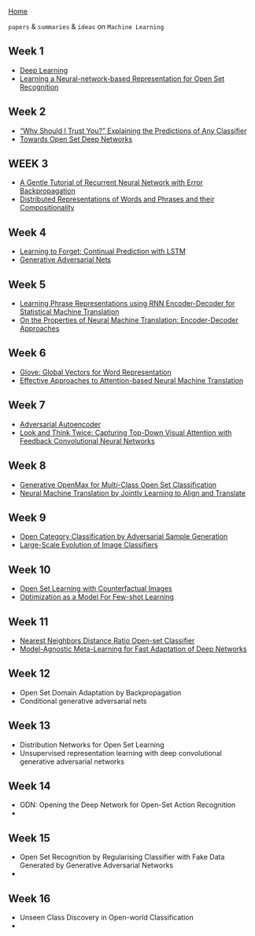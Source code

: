 
[Home](https://clojia.github.io/)

`papers` & `summaries` & `ideas` on `Machine Learning`

## Week 1
- [Deep Learning](https://clojia.github.io/independent_research/2018-08-IR-DL)
- [Learning a Neural-network-based Representation for Open Set Recognition](https://clojia.github.io/independent_research/2018-08-IR-Open-Set-Recognition)

## Week 2
- [“Why Should I Trust You?” Explaining the Predictions of Any Classifier](https://clojia.github.io/independent_research/2018-08-IR-LIME)
- [Towards Open Set Deep Networks](https://clojia.github.io/independent_research/2018-08-IR-Open-Max)

## WEEK 3
- [A Gentle Tutorial of Recurrent Neural Network with Error Backpropagation](https://clojia.github.io/independent_research/2018-08-IR-RNN-BP)
- [Distributed Representations of Words and Phrases
and their Compositionality](https://clojia.github.io/independent_research/2018-08-IR-Dist-Rep)

## Week 4
- [Learning to Forget: Continual Prediction with LSTM](https://clojia.github.io/independent_research/2018-09-IR-LSTM)
- [Generative Adversarial Nets](https://clojia.github.io/independent_research/2018-09-IR-GANs)

## Week 5
- [Learning Phrase Representations using RNN Encoder-Decoder for Statistical Machine Translation](https://clojia.github.io/independent_research/2018-09-IR-RNN-EnDecoder)
- [On the Properties of Neural Machine Translation: Encoder-Decoder Approaches](https://clojia.github.io/independent_research/2018-09-IR-grConv)


## Week 6
- [Glove: Global Vectors for Word Representation](https://clojia.github.io/independent_research/2018-09-IR-GloVe)
- [Effective Approaches to Attention-based Neural Machine Translation](https://clojia.github.io/independent_research/2018-09-IR-MT-Attention)

## Week 7
- [Adversarial Autoencoder](https://clojia.github.io/independent_research/2018-10-IR-Adversarial-Autoencoder)
- [Look and Think Twice: Capturing Top-Down Visual Attention with Feedback Convolutional Neural Networks](https://clojia.github.io/independent_research/2018-10-IR-Look-and-Think-Twice)

## Week 8
- [Generative OpenMax for Multi-Class Open Set Classification](https://clojia.github.io/independent_research/2018-10-IR-G-OpenMax)
- [Neural Machine Translation by Jointly Learning to Align and Translate](https://clojia.github.io/independent_research/2018-10-IR-Neural-Machine-Translation)

## Week 9
- [Open Category Classification by Adversarial Sample Generation](https://clojia.github.io/independent_research/2018-10-IR-Open-Set-by-Adversarial-Sample-Generation)
- [Large-Scale Evolution of Image Classifiers](https://clojia.github.io/independent_research/2018-10-IR-Large-Scale-Evolution)

## Week 10
- [Open Set Learning with Counterfactual Images](https://clojia.github.io/independent_research/2018-10-IR-Open-Set-Learning-with-Counterfactual-Images)
- [Optimization as a Model For Few-shot Learning](https://clojia.github.io/independent_research/2018-10-IR-Few-Shot-Learning-Optimization)

## Week 11
- [Nearest Neighbors Distance Ratio Open-set Classifier](https://clojia.github.io/independent_research/2018-10-IR-NNDR)
- [Model-Agnostic Meta-Learning for Fast Adaptation of Deep Networks](https://clojia.github.io/independent_research/2018-10-IR-Model-Agnostic-Meta-Learning)

## Week 12
- Open Set Domain Adaptation by Backpropagation
- Conditional generative adversarial nets

## Week 13
- Distribution Networks for Open Set Learning
- Unsupervised representation learning with deep convolutional generative
adversarial networks

## Week 14
- ODN: Opening the Deep Network for Open-Set Action Recognition
- 

## Week 15
- Open Set Recognition by Regularising Classifier with Fake Data Generated
by Generative Adversarial Networks
- 

## Week 16
- Unseen Class Discovery in Open-world Classification
- 

